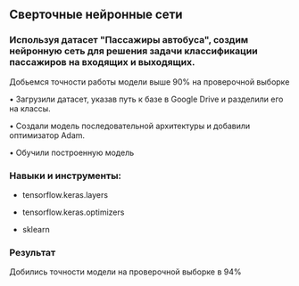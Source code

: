 
## Сверточные нейронные сети

### Используя датасет "Пассажиры автобуса", создим нейронную сеть для решения задачи классификации пассажиров на входящих и выходящих.

Добьемся точности работы модели выше 90% на проверочной выборке

• Загрузили датасет, указав путь к базе в Google Drive и разделили его на классы.

• Создали модель последовательной архитектуры и добавили оптимизатор Adam.

• Обучили построенную модель

### Навыки и инструменты:

- tensorflow.keras.layers

- tensorflow.keras.optimizers

- sklearn

### Результат

Добились точности модели на проверочной выборке в 94%
